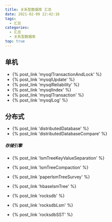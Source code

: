 ```yaml
---
title: 关系型数据库 汇总
date: 2021-02-09 22:42:16
tags:
  - 汇总
categories:
  - 汇总  
  - 关系型数据库
top: true    
---
```


<p></p>
<!-- more -->

## 单机
+ {% post_link 'mysqlTransactionAndLock'  %}
+ {% post_link 'mysqlUpdate'  %}
+ {% post_link 'mysqlReliability'  %}
+ {% post_link 'mysqlIndex'  %}
+ {% post_link 'mysqlTransaction' %}   
+ {% post_link 'mysqlLog' %}   

## 分布式
+ {% post_link 'distributedDatabase'  %}
+ {% post_link 'distributedDatabaseCompare'  %}

##### 存储引擎
+ {% post_link 'lsmTreeKeyValueSeparation'  %}
+ {% post_link 'lsmTreeCompaction'  %}

+ {% post_link 'paperlsmTreeSurvey'  %}
+ {% post_link 'hbaselsmTree'  %} 
+ {% post_link 'rocksdb'  %} 
+ {% post_link 'rocksdbLsm'  %}  
+ {% post_link 'rocksdbSST'  %}  



